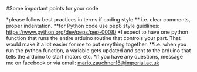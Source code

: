 #Some important points for your code

*please follow best practices in terms if coding style
** i.e. clear comments, proper indentation.
**for Python code use pep8 style guidlines: https://www.python.org/dev/peps/pep-0008/
*I expect to have one python function that runs the entire arduino routine that controls your part. That would make it a lot easier for me to put ervything together.
**i.e. when you run the python function, a variable gets updated and sent to the arduino that tells the arduino to start motors etc.
*if you have any questions, message me on facebook or via email: mario.zauchner15@imperial.ac.uk


